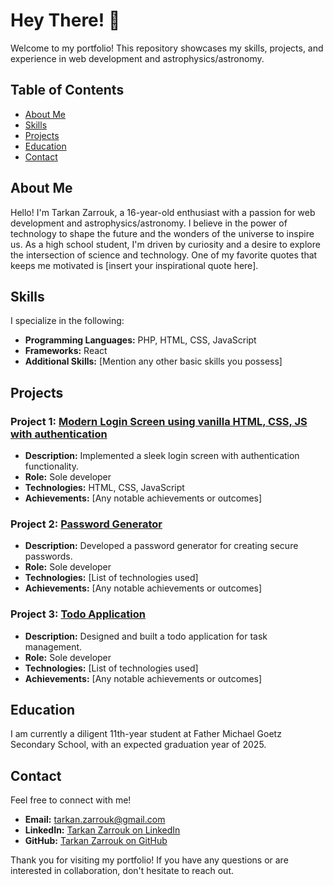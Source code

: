 # Hey There! :wave:

Welcome to my portfolio! This repository showcases my skills, projects, and experience in web development and astrophysics/astronomy.

## Table of Contents

- [About Me](#about-me)
- [Skills](#skills)
- [Projects](#projects)
- [Education](#education)
- [Contact](#contact)

## About Me

Hello! I'm Tarkan Zarrouk, a 16-year-old enthusiast with a passion for web development and astrophysics/astronomy. I believe in the power of technology to shape the future and the wonders of the universe to inspire us. As a high school student, I'm driven by curiosity and a desire to explore the intersection of science and technology. One of my favorite quotes that keeps me motivated is [insert your inspirational quote here].

## Skills

I specialize in the following:

- **Programming Languages:** PHP, HTML, CSS, JavaScript
- **Frameworks:** React
- **Additional Skills:** [Mention any other basic skills you possess]

## Projects

### Project 1: [Modern Login Screen using vanilla HTML, CSS, JS with authentication](#)
- **Description:** Implemented a sleek login screen with authentication functionality.
- **Role:** Sole developer
- **Technologies:** HTML, CSS, JavaScript
- **Achievements:** [Any notable achievements or outcomes]

### Project 2: [Password Generator](#)
- **Description:** Developed a password generator for creating secure passwords.
- **Role:** Sole developer
- **Technologies:** [List of technologies used]
- **Achievements:** [Any notable achievements or outcomes]

### Project 3: [Todo Application](#)
- **Description:** Designed and built a todo application for task management.
- **Role:** Sole developer
- **Technologies:** [List of technologies used]
- **Achievements:** [Any notable achievements or outcomes]

## Education

I am currently a diligent 11th-year student at Father Michael Goetz Secondary School, with an expected graduation year of 2025.

## Contact

Feel free to connect with me!

- **Email:** [tarkan.zarrouk@gmail.com](mailto:tarkan.zarrouk@gmail.com)
- **LinkedIn:** [Tarkan Zarrouk on LinkedIn](https://www.linkedin.com/in/tarkan-zarrouk-3365b6243/)
- **GitHub:** [Tarkan Zarrouk on GitHub](https://github.com/tarkanzarrouk)

Thank you for visiting my portfolio! If you have any questions or are interested in collaboration, don't hesitate to reach out.
